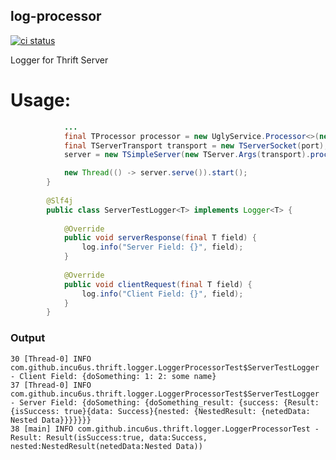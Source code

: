 log-processor
---

<a href="https://github.com/incu6us/thrift-logger"><img alt="ci status" src="https://github.com/incu6us/thrift-logger/workflows/maven/badge.svg"></a>


Logger for Thrift Server

# Usage:
```java
            ...
            final TProcessor processor = new UglyService.Processor<>(new UglyServiceImpl());
            final TServerTransport transport = new TServerSocket(port);
            server = new TSimpleServer(new TServer.Args(transport).processor(new LogProcessor(processor, new ServerTestLogger())));

            new Thread(() -> server.serve()).start();
        }
    
        @Slf4j
        public class ServerTestLogger<T> implements Logger<T> {
        
            @Override
            public void serverResponse(final T field) {
                log.info("Server Field: {}", field);
            }
        
            @Override
            public void clientRequest(final T field) {
                log.info("Client Field: {}", field);
            }
        }
```

### Output 
```
30 [Thread-0] INFO com.github.incu6us.thrift.logger.LoggerProcessorTest$ServerTestLogger - Client Field: {doSomething: 1: 2: some name}
37 [Thread-0] INFO com.github.incu6us.thrift.logger.LoggerProcessorTest$ServerTestLogger - Server Field: {doSomething: {doSomething_result: {success: {Result: {isSuccess: true}{data: Success}{nested: {NestedResult: {netedData: Nested Data}}}}}}}
38 [main] INFO com.github.incu6us.thrift.logger.LoggerProcessorTest - Result: Result(isSuccess:true, data:Success, nested:NestedResult(netedData:Nested Data))
```
